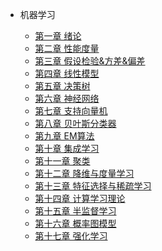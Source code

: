 * 机器学习

  * [第一章 绪论](/ML/学习笔记(1)--绪论.md)
  * [第二章 性能度量](/ML/学习笔记(2)--性能度量.md)
  * [第三章 假设检验&方差&偏差](/ML/学习笔记(3)--假设检验&方差&偏差.md)
  * [第四章 线性模型](/ML/学习笔记(4)--线性模型.md)
  * [第五章 决策树](/ML/学习笔记(5)--决策树.md)
  * [第六章 神经网络](/ML/学习笔记(6)--神经网络.md)
  * [第七章 支持向量机](/ML/学习笔记(7)--支持向量机.md)
  * [第八章 贝叶斯分类器](/ML/学习笔记(8)--贝叶斯分类器.md)
  * [第九章 EM算法](/ML/学习笔记(9)--EM算法.md)
  * [第十章 集成学习](/ML/学习笔记(10)--集成学习.md)
  * [第十一章 聚类](/ML/学习笔记(11)--聚类.md)  
  * [第十二章 降维与度量学习](/ML/学习笔记(12)--降维与度量学习.md)
  * [第十三章 特征选择与稀疏学习](/ML/学习笔记(13)--特征选择与稀疏学习.md)
  * [第十四章 计算学习理论](/ML/学习笔记(14)--计算学习理论.md)
  * [第十五章 半监督学习](/ML/学习笔记(15)--半监督学习.md)
  * [第十六章 概率图模型](/ML/学习笔记(16)--概率图模型.md)
  * [第十七章 强化学习](/ML/学习笔记(17)--强化学习.md)
